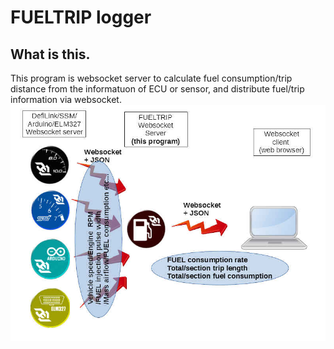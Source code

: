 # FUELTRIP logger

## What is this.
This program is websocket server to calculate fuel consumption/trip distance from the informatuon of ECU or sensor, and distribute fuel/trip information via websocket.
![FUELTRIP websocket diagram](./README.img/FUELTRIPDiagram.jpg)
